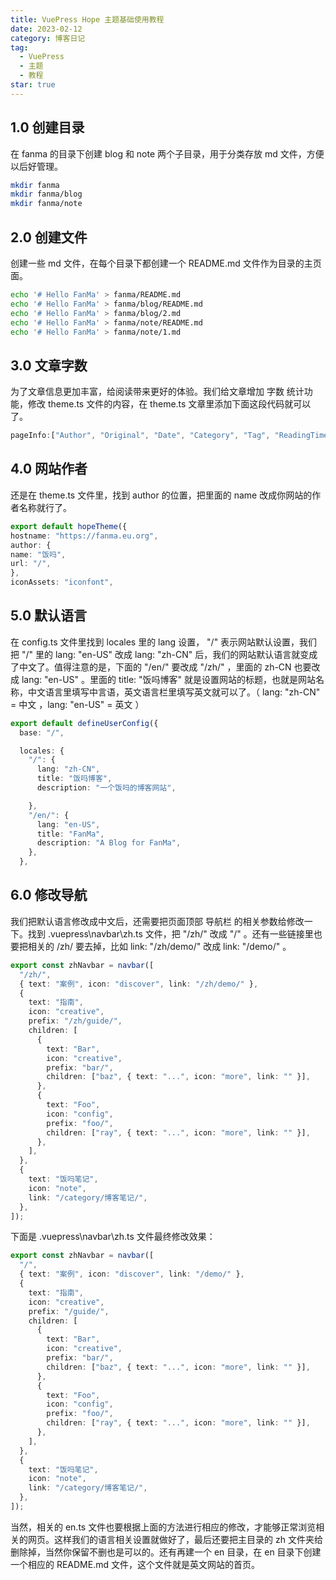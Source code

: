 ```yaml
---
title: VuePress Hope 主题基础使用教程
date: 2023-02-12
category: 博客日记
tag:
  - VuePress
  - 主题
  - 教程
star: true
---  
```


## 1.0 创建目录

在 fanma 的目录下创建 blog 和 note 两个子目录，用于分类存放 md 文件，方便以后好管理。
```sh
mkdir fanma
mkdir fanma/blog
mkdir fanma/note
```

## 2.0 创建文件

创建一些 md 文件，在每个目录下都创建一个 README.md 文件作为目录的主页面。

```sh
echo '# Hello FanMa' > fanma/README.md
echo '# Hello FanMa' > fanma/blog/README.md
echo '# Hello FanMa' > fanma/blog/2.md
echo '# Hello FanMa' > fanma/note/README.md
echo '# Hello FanMa' > fanma/note/1.md
```

## 3.0 文章字数

为了文章信息更加丰富，给阅读带来更好的体验。我们给文章增加 字数 统计功能，修改 theme.ts 文件的内容，在 theme.ts 文章里添加下面这段代码就可以了。
```ts
pageInfo:["Author", "Original", "Date", "Category", "Tag", "ReadingTime","Word","PageView"],
```

## 4.0 网站作者

还是在 theme.ts 文件里，找到 author 的位置，把里面的 name 改成你网站的作者名称就行了。

```ts
export default hopeTheme({
hostname: "https://fanma.eu.org",
author: {
name: "饭吗",
url: "/",
},
iconAssets: "iconfont",
```

## 5.0 默认语言

在 config.ts 文件里找到 locales 里的 lang 设置， "/" 表示网站默认设置，我们把 "/" 里的 lang: "en-US" 改成 lang: "zh-CN" 后，我们的网站默认语言就变成了中文了。值得注意的是，下面的 "/en/" 要改成 "/zh/" ，里面的 zh-CN 也要改成 lang: "en-US" 。里面的 title: "饭吗博客" 就是设置网站的标题，也就是网站名称，中文语言里填写中言语，英文语言栏里填写英文就可以了。（ lang: "zh-CN" = 中文 ，lang: "en-US" = 英文 ）

```ts
export default defineUserConfig({
  base: "/",

  locales: {
    "/": {
      lang: "zh-CN",
      title: "饭吗博客",
      description: "一个饭吗的博客网站",

    },
    "/en/": {
      lang: "en-US",
      title: "FanMa",
      description: "A Blog for FanMa",
    },
  },
```

## 6.0 修改导航

我们把默认语言修改成中文后，还需要把页面顶部 导航栏 的相关参数给修改一下。找到 .vuepress\navbar\zh.ts 文件，把 "/zh/" 改成 "/" 。还有一些链接里也要把相关的 /zh/ 要去掉，比如 link: "/zh/demo/" 改成 link: "/demo/" 。

```ts
export const zhNavbar = navbar([
  "/zh/",
  { text: "案例", icon: "discover", link: "/zh/demo/" },
  {
    text: "指南",
    icon: "creative",
    prefix: "/zh/guide/",
    children: [
      {
        text: "Bar",
        icon: "creative",
        prefix: "bar/",
        children: ["baz", { text: "...", icon: "more", link: "" }],
      },
      {
        text: "Foo",
        icon: "config",
        prefix: "foo/",
        children: ["ray", { text: "...", icon: "more", link: "" }],
      },
    ],
  },
  {
    text: "饭吗笔记",
    icon: "note",
    link: "/category/博客笔记/",
  },
]);
```

下面是 .vuepress\navbar\zh.ts 文件最终修改效果：

```ts
export const zhNavbar = navbar([
  "/",
  { text: "案例", icon: "discover", link: "/demo/" },
  {
    text: "指南",
    icon: "creative",
    prefix: "/guide/",
    children: [
      {
        text: "Bar",
        icon: "creative",
        prefix: "bar/",
        children: ["baz", { text: "...", icon: "more", link: "" }],
      },
      {
        text: "Foo",
        icon: "config",
        prefix: "foo/",
        children: ["ray", { text: "...", icon: "more", link: "" }],
      },
    ],
  },
  {
    text: "饭吗笔记",
    icon: "note",
    link: "/category/博客笔记/",
  },
]);
```

当然，相关的 en.ts 文件也要根据上面的方法进行相应的修改，才能够正常浏览相关的网页。这样我们的语言相关设置就做好了，最后还要把主目录的 zh 文件夹给删除掉，当然你保留不删也是可以的。还有再建一个 en 目录，在 en 目录下创建一个相应的 README.md 文件，这个文件就是英文网站的首页。